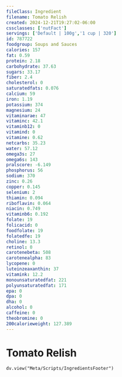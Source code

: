 ```yaml
---
fileClass: Ingredient
filename: Tomato Relish
created: 2024-12-21T19:27:02-06:00
cssclasses: ['nutFact']
servings: ['Default | 100g','1 cup | 320']
id: 787722
foodgroup: Soups and Sauces
calories: 157
fat: 0.59
protein: 2.18
carbohydrate: 37.63
sugars: 33.17
fiber: 2.4
cholesterol: 0
saturatedfats: 0.076
calcium: 59
iron: 1.19
potassium: 374
magnesium: 24
vitaminarae: 47
vitaminc: 42.1
vitaminb12: 0
vitamind: 0
vitamine: 0.62
netcarbs: 35.23
water: 57.12
omega3s: 27
omega6s: 143
pralscore: -6.149
phosphorus: 56
sodium: 370
zinc: 0.26
copper: 0.145
selenium: 2
thiamin: 0.094
riboflavin: 0.064
niacin: 0.749
vitaminb6: 0.192
folate: 19
folicacid: 0
foodfolate: 19
folatedfe: 19
choline: 13.3
retinol: 0
carotenebeta: 508
carotenealpha: 83
lycopene: 0
luteinzeaxanthin: 37
vitamink: 12.2
monounsaturatedfat: 221
polyunsaturatedfat: 171
epa: 0
dpa: 0
dha: 0
alcohol: 0
caffeine: 0
theobromine: 0
200calorieweight: 127.389
---
```


# Tomato Relish

```dataviewjs
dv.view("Meta/Scripts/IngredientsFooter")
```